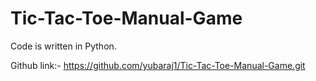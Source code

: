 # Tic-Tac-Toe-Manual-Game
Code is written in Python.

Github link:- https://github.com/yubaraj1/Tic-Tac-Toe-Manual-Game.git
